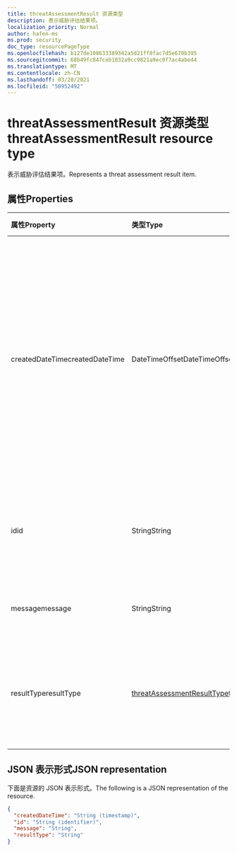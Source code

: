 ```yaml
---
title: threatAssessmentResult 资源类型
description: 表示威胁评估结果项。
localization_priority: Normal
author: hafen-ms
ms.prod: security
doc_type: resourcePageType
ms.openlocfilehash: b127de108633389342a5d21ff8fac7d5e670b395
ms.sourcegitcommit: 68b49fc847ceb1032a9cc9821a9ec0f7ac4abe44
ms.translationtype: MT
ms.contentlocale: zh-CN
ms.lasthandoff: 03/20/2021
ms.locfileid: "50952492"
---
```

# <a name="threatassessmentresult-resource-type"></a><span data-ttu-id="f464a-103">threatAssessmentResult 资源类型</span><span class="sxs-lookup"><span data-stu-id="f464a-103">threatAssessmentResult resource type</span></span>

<span data-ttu-id="f464a-104">表示威胁评估结果项。</span><span class="sxs-lookup"><span data-stu-id="f464a-104">Represents a threat assessment result item.</span></span>

## <a name="properties"></a><span data-ttu-id="f464a-105">属性</span><span class="sxs-lookup"><span data-stu-id="f464a-105">Properties</span></span>

| <span data-ttu-id="f464a-106">属性</span><span class="sxs-lookup"><span data-stu-id="f464a-106">Property</span></span>     | <span data-ttu-id="f464a-107">类型</span><span class="sxs-lookup"><span data-stu-id="f464a-107">Type</span></span>        | <span data-ttu-id="f464a-108">说明</span><span class="sxs-lookup"><span data-stu-id="f464a-108">Description</span></span> |
|:-------------|:------------|:------------|
|<span data-ttu-id="f464a-109">createdDateTime</span><span class="sxs-lookup"><span data-stu-id="f464a-109">createdDateTime</span></span>|<span data-ttu-id="f464a-110">DateTimeOffset</span><span class="sxs-lookup"><span data-stu-id="f464a-110">DateTimeOffset</span></span>|<span data-ttu-id="f464a-111">时间戳类型表示采用 ISO 8601 格式的日期和时间信息，始终采用 UTC 时区。</span><span class="sxs-lookup"><span data-stu-id="f464a-111">The Timestamp type represents date and time information using ISO 8601 format and is always in UTC time.</span></span> <span data-ttu-id="f464a-112">例如，2014 年 1 月 1 日午夜 UTC 为 `2014-01-01T00:00:00Z`。</span><span class="sxs-lookup"><span data-stu-id="f464a-112">For example, midnight UTC on Jan 1, 2014 is `2014-01-01T00:00:00Z`.</span></span>|
|<span data-ttu-id="f464a-113">id</span><span class="sxs-lookup"><span data-stu-id="f464a-113">id</span></span>|<span data-ttu-id="f464a-114">String</span><span class="sxs-lookup"><span data-stu-id="f464a-114">String</span></span>|<span data-ttu-id="f464a-115">威胁评估结果 ID 是 GUID (全局唯一) 。</span><span class="sxs-lookup"><span data-stu-id="f464a-115">The threat assessment result ID is a globally unique identifier (GUID).</span></span>|
|<span data-ttu-id="f464a-116">message</span><span class="sxs-lookup"><span data-stu-id="f464a-116">message</span></span>|<span data-ttu-id="f464a-117">String</span><span class="sxs-lookup"><span data-stu-id="f464a-117">String</span></span>|<span data-ttu-id="f464a-118">每个威胁评估的结果消息。</span><span class="sxs-lookup"><span data-stu-id="f464a-118">The result message for each threat assessment.</span></span>|
|<span data-ttu-id="f464a-119">resultType</span><span class="sxs-lookup"><span data-stu-id="f464a-119">resultType</span></span>|[<span data-ttu-id="f464a-120">threatAssessmentResultType</span><span class="sxs-lookup"><span data-stu-id="f464a-120">threatAssessmentResultType</span></span>](enums.md#threatassessmentresulttype-values)|<span data-ttu-id="f464a-121">威胁评估结果类型。</span><span class="sxs-lookup"><span data-stu-id="f464a-121">The threat assessment result type.</span></span> <span data-ttu-id="f464a-122">可取值为：`checkPolicy`、`rescan`。</span><span class="sxs-lookup"><span data-stu-id="f464a-122">Possible values are: `checkPolicy`, `rescan`.</span></span>|

## <a name="json-representation"></a><span data-ttu-id="f464a-123">JSON 表示形式</span><span class="sxs-lookup"><span data-stu-id="f464a-123">JSON representation</span></span>

<span data-ttu-id="f464a-124">下面是资源的 JSON 表示形式。</span><span class="sxs-lookup"><span data-stu-id="f464a-124">The following is a JSON representation of the resource.</span></span>

<!-- {
  "blockType": "resource",
  "optionalProperties": [

  ],
  "@odata.type": "microsoft.graph.threatAssessmentResult",
  "keyProperty": "id"
}-->

```json
{
  "createdDateTime": "String (timestamp)",
  "id": "String (identifier)",
  "message": "String",
  "resultType": "String"
}
```

<!-- uuid: 16cd6b66-4b1a-43a1-adaf-3a886856ed98
2019-02-04 14:57:30 UTC -->
<!-- {
  "type": "#page.annotation",
  "description": "threatAssessmentResult resource",
  "keywords": "",
  "section": "documentation",
  "tocPath": ""
}-->

